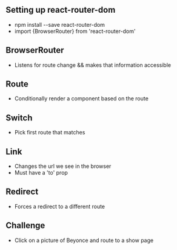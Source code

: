 ## Setting up react-router-dom

- npm install --save react-router-dom
- import {BrowserRouter} from 'react-router-dom'

## BrowserRouter

- Listens for route change && makes that information accessible

## Route

- Conditionally render a component based on the route

## Switch

- Pick first route that matches

## Link

- Changes the url we see in the browser
- Must have a 'to' prop

## Redirect

- Forces a redirect to a different route

## Challenge

- Click on a picture of Beyonce and route to a show page
